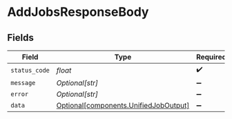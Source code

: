 # AddJobsResponseBody


## Fields

| Field                                                                                | Type                                                                                 | Required                                                                             | Description                                                                          |
| ------------------------------------------------------------------------------------ | ------------------------------------------------------------------------------------ | ------------------------------------------------------------------------------------ | ------------------------------------------------------------------------------------ |
| `status_code`                                                                        | *float*                                                                              | :heavy_check_mark:                                                                   | N/A                                                                                  |
| `message`                                                                            | *Optional[str]*                                                                      | :heavy_minus_sign:                                                                   | N/A                                                                                  |
| `error`                                                                              | *Optional[str]*                                                                      | :heavy_minus_sign:                                                                   | N/A                                                                                  |
| `data`                                                                               | [Optional[components.UnifiedJobOutput]](../../models/components/unifiedjoboutput.md) | :heavy_minus_sign:                                                                   | N/A                                                                                  |